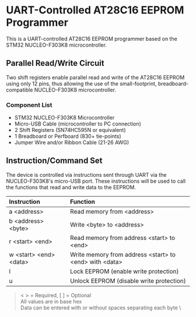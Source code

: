 # UART-Controlled AT28C16 EEPROM Programmer
This is a UART-controlled AT28C16 EEPROM programmer based on the STM32 NUCLEO-F303K8 microcontroller.

## Parallel Read/Write Circuit
Two shift registers enable parallel read and write of the AT28C16 EEPROM using only 12 pins, thus allowing the use of the small-footprint, breadboard-compatible NUCLEO-F303K8 microcontroller.

### Component List
* STM32 NUCLEO-F303K8 Microcontroller
* Micro-USB Cable (microcontroller to PC connection)
* 2 Shift Registers (SN74HC595N or equivalent)
* 1 Breadboard or Perfboard (830+ tie-points)
* Jumper Wire and/or Ribbon Cable (21-26 AWG)

## Instruction/Command Set
The device is controlled via instructions sent through UART via the NUCLEO-F303K8's micro-USB port. These instructions will be used to call the functions that read and write data to the EEPROM.

|Instruction|Function|
|:-|:-|
|a \<address\>                | Read memory from \<address\> |
|b \<address\> \<byte\>       | Write \<byte\> to \<address\> |
|r \<start\> \<end\>          | Read memory from address \<start\> to \<end\> |
|w \<start\> \<end\> \<data\> | Write memory from address \<start\> to \<end\> with \<data\> |
|l                            | Lock EEPROM (enable write protection) |
|u                            | Unlock EEPROM (disable write protection) |

> \< \> = Required, \[ \] = Optional  \
> All values are in base hex  \
> Data can be entered with or without spaces separating each byte  \
